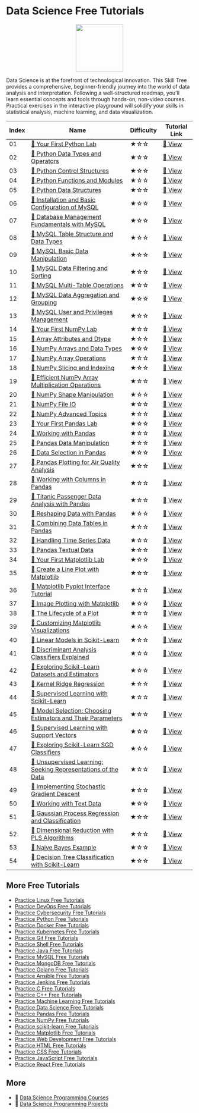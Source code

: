 # Data Science Free Tutorials

<div align="center">
<img width="128px" src="https://file.labex.io/path/Ctx67nWJaNg4.png">
</div>

Data Science is at the forefront of technological innovation. This Skill Tree provides a comprehensive, beginner-friendly journey into the world of data analysis and interpretation. Following a well-structured roadmap, you'll learn essential concepts and tools through hands-on, non-video courses. Practical exercises in the interactive playground will solidify your skills in statistical analysis, machine learning, and data visualization.

|   Index | Name                                                                                                                                                          | Difficulty   | Tutorial Link                                                                                           |
|---------|---------------------------------------------------------------------------------------------------------------------------------------------------------------|--------------|---------------------------------------------------------------------------------------------------------|
|      01 | [📖 Your First Python Lab](https://labex.io/tutorials/python-your-first-python-lab-270256)                                                                     | ★☆☆          | [🔗 View](https://labex.io/tutorials/python-your-first-python-lab-270256)                                |
|      02 | [📖 Python Data Types and Operators](https://labex.io/tutorials/python-python-data-types-and-operators-393077)                                                 | ★☆☆          | [🔗 View](https://labex.io/tutorials/python-python-data-types-and-operators-393077)                      |
|      03 | [📖 Python Control Structures](https://labex.io/tutorials/python-python-control-structures-393123)                                                             | ★☆☆          | [🔗 View](https://labex.io/tutorials/python-python-control-structures-393123)                            |
|      04 | [📖 Python Functions and Modules](https://labex.io/tutorials/python-python-functions-and-modules-393141)                                                       | ★☆☆          | [🔗 View](https://labex.io/tutorials/python-python-functions-and-modules-393141)                         |
|      05 | [📖 Python Data Structures](https://labex.io/tutorials/python-python-data-structures-393168)                                                                   | ★☆☆          | [🔗 View](https://labex.io/tutorials/python-python-data-structures-393168)                               |
|      06 | [📖 Installation and Basic Configuration of MySQL](https://labex.io/tutorials/mysql-installation-and-basic-configuration-of-mysql-418415)                      | ★☆☆          | [🔗 View](https://labex.io/tutorials/mysql-installation-and-basic-configuration-of-mysql-418415)         |
|      07 | [📖 Database Management Fundamentals with MySQL](https://labex.io/tutorials/mysql-database-management-fundamentals-with-mysql-418414)                          | ★☆☆          | [🔗 View](https://labex.io/tutorials/mysql-database-management-fundamentals-with-mysql-418414)           |
|      08 | [📖 MySQL Table Structure and Data Types](https://labex.io/tutorials/mysql-mysql-table-structure-and-data-types-418307)                                        | ★☆☆          | [🔗 View](https://labex.io/tutorials/mysql-mysql-table-structure-and-data-types-418307)                  |
|      09 | [📖 MySQL Basic Data Manipulation](https://labex.io/tutorials/sql-mysql-basic-data-manipulation-418303)                                                        | ★☆☆          | [🔗 View](https://labex.io/tutorials/sql-mysql-basic-data-manipulation-418303)                           |
|      10 | [📖 MySQL Data Filtering and Sorting](https://labex.io/tutorials/mysql-mysql-data-filtering-and-sorting-418305)                                                | ★☆☆          | [🔗 View](https://labex.io/tutorials/mysql-mysql-data-filtering-and-sorting-418305)                      |
|      11 | [📖 MySQL Multi-Table Operations](https://labex.io/tutorials/mysql-mysql-multi-table-operations-418306)                                                        | ★☆☆          | [🔗 View](https://labex.io/tutorials/mysql-mysql-multi-table-operations-418306)                          |
|      12 | [📖 MySQL Data Aggregation and Grouping](https://labex.io/tutorials/mysql-mysql-data-aggregation-and-grouping-418304)                                          | ★☆☆          | [🔗 View](https://labex.io/tutorials/mysql-mysql-data-aggregation-and-grouping-418304)                   |
|      13 | [📖 MySQL User and Privileges Management](https://labex.io/tutorials/mysql-mysql-user-and-privileges-management-418308)                                        | ★☆☆          | [🔗 View](https://labex.io/tutorials/mysql-mysql-user-and-privileges-management-418308)                  |
|      14 | [📖 Your First NumPy Lab](https://labex.io/tutorials/numpy-your-first-numpy-lab-92735)                                                                         | ★☆☆          | [🔗 View](https://labex.io/tutorials/numpy-your-first-numpy-lab-92735)                                   |
|      15 | [📖 Array Attributes and Dtype](https://labex.io/tutorials/numpy-array-attributes-and-dtype-8027)                                                              | ★☆☆          | [🔗 View](https://labex.io/tutorials/numpy-array-attributes-and-dtype-8027)                              |
|      16 | [📖 NumPy Arrays and Data Types](https://labex.io/tutorials/numpy-numpy-arrays-and-data-types-4996)                                                            | ★☆☆          | [🔗 View](https://labex.io/tutorials/numpy-numpy-arrays-and-data-types-4996)                             |
|      17 | [📖 NumPy Array Operations](https://labex.io/tutorials/numpy-numpy-array-operations-1403)                                                                      | ★☆☆          | [🔗 View](https://labex.io/tutorials/numpy-numpy-array-operations-1403)                                  |
|      18 | [📖 NumPy Slicing and Indexing](https://labex.io/tutorials/numpy-numpy-slicing-and-indexing-352)                                                               | ★☆☆          | [🔗 View](https://labex.io/tutorials/numpy-numpy-slicing-and-indexing-352)                               |
|      19 | [📖 Efficient NumPy Array Multiplication Operations](https://labex.io/tutorials/numpy-efficient-numpy-array-multiplication-operations-5007)                    | ★☆☆          | [🔗 View](https://labex.io/tutorials/numpy-efficient-numpy-array-multiplication-operations-5007)         |
|      20 | [📖 NumPy Shape Manipulation](https://labex.io/tutorials/numpy-numpy-shape-manipulation-214)                                                                   | ★☆☆          | [🔗 View](https://labex.io/tutorials/numpy-numpy-shape-manipulation-214)                                 |
|      21 | [📖 NumPy File IO](https://labex.io/tutorials/numpy-numpy-file-io-127)                                                                                         | ★☆☆          | [🔗 View](https://labex.io/tutorials/numpy-numpy-file-io-127)                                            |
|      22 | [📖 NumPy Advanced Topics](https://labex.io/tutorials/numpy-numpy-advanced-topics-11)                                                                          | ★☆☆          | [🔗 View](https://labex.io/tutorials/numpy-numpy-advanced-topics-11)                                     |
|      23 | [📖 Your First Pandas Lab](https://labex.io/tutorials/pandas-your-first-pandas-lab-92727)                                                                      | ★☆☆          | [🔗 View](https://labex.io/tutorials/pandas-your-first-pandas-lab-92727)                                 |
|      24 | [📖 Working with Pandas](https://labex.io/tutorials/python-working-with-pandas-65430)                                                                          | ★☆☆          | [🔗 View](https://labex.io/tutorials/python-working-with-pandas-65430)                                   |
|      25 | [📖 Pandas Data Manipulation](https://labex.io/tutorials/python-pandas-data-manipulation-65431)                                                                | ★☆☆          | [🔗 View](https://labex.io/tutorials/python-pandas-data-manipulation-65431)                              |
|      26 | [📖 Data Selection in Pandas](https://labex.io/tutorials/python-data-selection-in-pandas-65432)                                                                | ★☆☆          | [🔗 View](https://labex.io/tutorials/python-data-selection-in-pandas-65432)                              |
|      27 | [📖 Pandas Plotting for Air Quality Analysis](https://labex.io/tutorials/python-pandas-plotting-for-air-quality-analysis-65433)                                | ★☆☆          | [🔗 View](https://labex.io/tutorials/python-pandas-plotting-for-air-quality-analysis-65433)              |
|      28 | [📖 Working with Columns in Pandas](https://labex.io/tutorials/python-working-with-columns-in-pandas-65434)                                                    | ★☆☆          | [🔗 View](https://labex.io/tutorials/python-working-with-columns-in-pandas-65434)                        |
|      29 | [📖 Titanic Passenger Data Analysis with Pandas](https://labex.io/tutorials/python-titanic-passenger-data-analysis-with-pandas-65435)                          | ★☆☆          | [🔗 View](https://labex.io/tutorials/python-titanic-passenger-data-analysis-with-pandas-65435)           |
|      30 | [📖 Reshaping Data with Pandas](https://labex.io/tutorials/python-reshaping-data-with-pandas-65436)                                                            | ★☆☆          | [🔗 View](https://labex.io/tutorials/python-reshaping-data-with-pandas-65436)                            |
|      31 | [📖 Combining Data Tables in Pandas](https://labex.io/tutorials/python-combining-data-tables-in-pandas-65437)                                                  | ★☆☆          | [🔗 View](https://labex.io/tutorials/python-combining-data-tables-in-pandas-65437)                       |
|      32 | [📖 Handling Time Series Data](https://labex.io/tutorials/python-handling-time-series-data-65438)                                                              | ★☆☆          | [🔗 View](https://labex.io/tutorials/python-handling-time-series-data-65438)                             |
|      33 | [📖 Pandas Textual Data](https://labex.io/tutorials/python-pandas-textual-data-65439)                                                                          | ★☆☆          | [🔗 View](https://labex.io/tutorials/python-pandas-textual-data-65439)                                   |
|      34 | [📖 Your First Matplotlib Lab](https://labex.io/tutorials/matplotlib-your-first-matplotlib-lab-92737)                                                          | ★☆☆          | [🔗 View](https://labex.io/tutorials/matplotlib-your-first-matplotlib-lab-92737)                         |
|      35 | [📖 Create a Line Plot with Matplotlib](https://labex.io/tutorials/python-create-a-line-plot-with-matplotlib-71147)                                            | ★☆☆          | [🔗 View](https://labex.io/tutorials/python-create-a-line-plot-with-matplotlib-71147)                    |
|      36 | [📖 Matplotlib Pyplot Interface Tutorial](https://labex.io/tutorials/matplotlib-matplotlib-pyplot-interface-tutorial-71148)                                    | ★☆☆          | [🔗 View](https://labex.io/tutorials/matplotlib-matplotlib-pyplot-interface-tutorial-71148)              |
|      37 | [📖 Image Plotting with Matplotlib](https://labex.io/tutorials/matplotlib-image-plotting-with-matplotlib-71149)                                                | ★☆☆          | [🔗 View](https://labex.io/tutorials/matplotlib-image-plotting-with-matplotlib-71149)                    |
|      38 | [📖 The Lifecycle of a Plot](https://labex.io/tutorials/python-the-lifecycle-of-a-plot-71150)                                                                  | ★☆☆          | [🔗 View](https://labex.io/tutorials/python-the-lifecycle-of-a-plot-71150)                               |
|      39 | [📖 Customizing Matplotlib Visualizations](https://labex.io/tutorials/matplotlib-customizing-matplotlib-visualizations-71151)                                  | ★☆☆          | [🔗 View](https://labex.io/tutorials/matplotlib-customizing-matplotlib-visualizations-71151)             |
|      40 | [📖 Linear Models in Scikit-Learn](https://labex.io/tutorials/ml-linear-models-in-scikit-learn-71093)                                                          | ★☆☆          | [🔗 View](https://labex.io/tutorials/ml-linear-models-in-scikit-learn-71093)                             |
|      41 | [📖 Discriminant Analysis Classifiers Explained](https://labex.io/tutorials/ml-discriminant-analysis-classifiers-explained-71094)                              | ★☆☆          | [🔗 View](https://labex.io/tutorials/ml-discriminant-analysis-classifiers-explained-71094)               |
|      42 | [📖 Exploring Scikit-Learn Datasets and Estimators](https://labex.io/tutorials/ml-exploring-scikit-learn-datasets-and-estimators-71095)                        | ★☆☆          | [🔗 View](https://labex.io/tutorials/ml-exploring-scikit-learn-datasets-and-estimators-71095)            |
|      43 | [📖 Kernel Ridge Regression](https://labex.io/tutorials/ml-kernel-ridge-regression-71096)                                                                      | ★☆☆          | [🔗 View](https://labex.io/tutorials/ml-kernel-ridge-regression-71096)                                   |
|      44 | [📖 Supervised Learning with Scikit-Learn](https://labex.io/tutorials/ml-supervised-learning-with-scikit-learn-71097)                                          | ★☆☆          | [🔗 View](https://labex.io/tutorials/ml-supervised-learning-with-scikit-learn-71097)                     |
|      45 | [📖 Model Selection: Choosing Estimators and Their Parameters](https://labex.io/tutorials/ml-model-selection-choosing-estimators-and-their-parameters-71098)   | ★☆☆          | [🔗 View](https://labex.io/tutorials/ml-model-selection-choosing-estimators-and-their-parameters-71098)  |
|      46 | [📖 Supervised Learning with Support Vectors](https://labex.io/tutorials/ml-supervised-learning-with-support-vectors-71099)                                    | ★☆☆          | [🔗 View](https://labex.io/tutorials/ml-supervised-learning-with-support-vectors-71099)                  |
|      47 | [📖 Exploring Scikit-Learn SGD Classifiers](https://labex.io/tutorials/ml-exploring-scikit-learn-sgd-classifiers-71100)                                        | ★☆☆          | [🔗 View](https://labex.io/tutorials/ml-exploring-scikit-learn-sgd-classifiers-71100)                    |
|      48 | [📖 Unsupervised Learning: Seeking Representations of the Data](https://labex.io/tutorials/ml-unsupervised-learning-seeking-representations-of-the-data-71101) | ★☆☆          | [🔗 View](https://labex.io/tutorials/ml-unsupervised-learning-seeking-representations-of-the-data-71101) |
|      49 | [📖 Implementing Stochastic Gradient Descent](https://labex.io/tutorials/ml-implementing-stochastic-gradient-descent-71102)                                    | ★☆☆          | [🔗 View](https://labex.io/tutorials/ml-implementing-stochastic-gradient-descent-71102)                  |
|      50 | [📖 Working with Text Data](https://labex.io/tutorials/ml-working-with-text-data-71103)                                                                        | ★☆☆          | [🔗 View](https://labex.io/tutorials/ml-working-with-text-data-71103)                                    |
|      51 | [📖 Gaussian Process Regression and Classification](https://labex.io/tutorials/ml-gaussian-process-regression-and-classification-71104)                        | ★☆☆          | [🔗 View](https://labex.io/tutorials/ml-gaussian-process-regression-and-classification-71104)            |
|      52 | [📖 Dimensional Reduction with PLS Algorithms](https://labex.io/tutorials/ml-dimensional-reduction-with-pls-algorithms-71105)                                  | ★☆☆          | [🔗 View](https://labex.io/tutorials/ml-dimensional-reduction-with-pls-algorithms-71105)                 |
|      53 | [📖 Naive Bayes Example](https://labex.io/tutorials/ml-naive-bayes-example-71106)                                                                              | ★☆☆          | [🔗 View](https://labex.io/tutorials/ml-naive-bayes-example-71106)                                       |
|      54 | [📖 Decision Tree Classification with Scikit-Learn](https://labex.io/tutorials/ml-decision-tree-classification-with-scikit-learn-71107)                        | ★☆☆          | [🔗 View](https://labex.io/tutorials/ml-decision-tree-classification-with-scikit-learn-71107)            |

## More Free Tutorials

- [Practice Linux Free Tutorials](https://github.com/labex-labs/linux-free-tutorials)
- [Practice DevOps Free Tutorials](https://github.com/labex-labs/devops-free-tutorials)
- [Practice Cybersecurity Free Tutorials](https://github.com/labex-labs/cybersecurity-free-tutorials)
- [Practice Python Free Tutorials](https://github.com/labex-labs/python-free-tutorials)
- [Practice Docker Free Tutorials](https://github.com/labex-labs/docker-free-tutorials)
- [Practice Kubernetes Free Tutorials](https://github.com/labex-labs/kubernetes-free-tutorials)
- [Practice Git Free Tutorials](https://github.com/labex-labs/git-free-tutorials)
- [Practice Shell Free Tutorials](https://github.com/labex-labs/shell-free-tutorials)
- [Practice Java Free Tutorials](https://github.com/labex-labs/java-free-tutorials)
- [Practice MySQL Free Tutorials](https://github.com/labex-labs/mysql-free-tutorials)
- [Practice MongoDB Free Tutorials](https://github.com/labex-labs/mongodb-free-tutorials)
- [Practice Golang Free Tutorials](https://github.com/labex-labs/go-free-tutorials)
- [Practice Ansible Free Tutorials](https://github.com/labex-labs/ansible-free-tutorials)
- [Practice Jenkins Free Tutorials](https://github.com/labex-labs/jenkins-free-tutorials)
- [Practice C Free Tutorials](https://github.com/labex-labs/c-free-tutorials)
- [Practice C++ Free Tutorials](https://github.com/labex-labs/cpp-free-tutorials)
- [Practice Machine Learning Free Tutorials](https://github.com/labex-labs/ml-free-tutorials)
- [Practice Data Science Free Tutorials](https://github.com/labex-labs/data-science-free-tutorials)
- [Practice Pandas Free Tutorials](https://github.com/labex-labs/pandas-free-tutorials)
- [Practice NumPy Free Tutorials](https://github.com/labex-labs/numpy-free-tutorials)
- [Practice scikit-learn Free Tutorials](https://github.com/labex-labs/sklearn-free-tutorials)
- [Practice Matplotlib Free Tutorials](https://github.com/labex-labs/matplotlib-free-tutorials)
- [Practice Web Development Free Tutorials](https://github.com/labex-labs/web-development-free-tutorials)
- [Practice HTML Free Tutorials](https://github.com/labex-labs/html-free-tutorials)
- [Practice CSS Free Tutorials](https://github.com/labex-labs/css-free-tutorials)
- [Practice JavaScript Free Tutorials](https://github.com/labex-labs/javascript-free-tutorials)
- [Practice React Free Tutorials](https://github.com/labex-labs/react-free-tutorials)


## More

- 🔗 [Data Science Programming Courses](https://github.com/labex-labs/awesome-programming-courses)
- 🔗 [Data Science Programming Projects](https://github.com/labex-labs/awesome-programming-projects)

